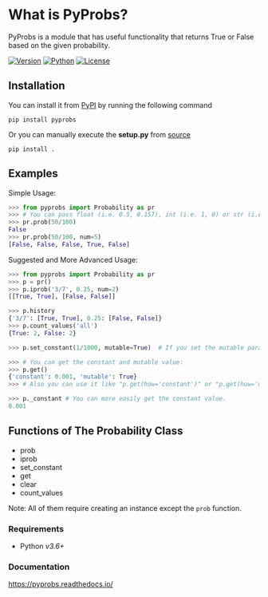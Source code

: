 # What is PyProbs?

PyProbs is a module that has useful functionality that returns True or False based on the given probability.

[![Version](https://img.shields.io/badge/Version-v0.3-orange)]()
[![Python](https://img.shields.io/badge/Python-v3.6%2B-blue)]()
[![License](https://img.shields.io/badge/License-MIT-green)]()

## Installation

You can install it from [PyPI](https://pypi.org/project/pyprobs/) by running the following command

```
pip install pyprobs
```

Or you can manually execute the **setup.py** from [source](https://github.com/OmerFI/PyProbs)

```
pip install .
```

## Examples

Simple Usage:

```py
>>> from pyprobs import Probability as pr
>>> # You can pass float (i.e. 0.5, 0.157), int (i.e. 1, 0) or str (i.e. '50%', '3/11')
>>> pr.prob(50/100)
False
>>> pr.prob(50/100, num=5)
[False, False, False, True, False]
```

Suggested and More Advanced Usage:

```py
>>> from pyprobs import Probability as pr
>>> p = pr()
>>> p.iprob('3/7', 0.25, num=2)
[[True, True], [False, False]]

>>> p.history
{'3/7': [True, True], 0.25: [False, False]}
>>> p.count_values('all')
{True: 2, False: 2}

>>> p.set_constant(1/1000, mutable=True)  # If you set the mutable parameter to False, you won't be able to change the constant again.

>>> # You can get the constant and mutable value:
>>> p.get()
{'constant': 0.001, 'mutable': True}
>>> # Also you can use it like "p.get(how='constant')" or "p.get(how='mutable')", this only returns the desired value.

>>> p._constant # You can more easily get the constant value.
0.001
```

## Functions of The Probability Class

- prob
- iprob
- set_constant
- get
- clear
- count_values

Note: All of them require creating an instance except the `prob` function.

### Requirements

- Python _v3.6+_

### Documentation

https://pyprobs.readthedocs.io/
